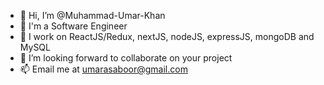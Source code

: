- 👋 Hi, I’m @Muhammad-Umar-Khan
- 👀 I'm a Software Engineer
- 🌱 I work on ReactJS/Redux, nextJS, nodeJS, expressJS, mongoDB and MySQL
- 💞️ I’m looking forward to collaborate on your project
- 📫 Email me at umarasaboor@gmail.com

<!---
Muhammad-Umar-Khan/Muhammad-Umar-Khan is a ✨ special ✨ repository because its `README.md` (this file) appears on your GitHub profile.
You can click the Preview link to take a look at your changes.
--->
